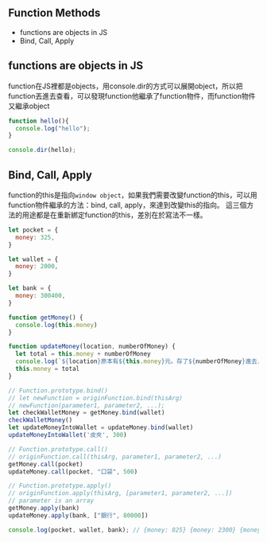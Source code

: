 ## Function Methods
- functions are objects in JS
- Bind, Call, Apply

## functions are objects in JS
function在JS裡都是objects，用console.dir的方式可以展開object，所以把function丟進去查看，可以發現function他繼承了function物件，而function物件又繼承object

```js
function hello(){
  console.log("hello");
}

console.dir(hello);
```

## Bind, Call, Apply
function的this是指向`window object`，如果我們需要改變function的this，可以用function物件繼承的方法：bind, call, apply，來達到改變this的指向。
這三個方法的用途都是在重新綁定function的this，差別在於寫法不一樣。

```js
let pocket = {
  money: 325,
}

let wallet = {
  money: 2000,
}

let bank = {
  money: 300400,
}

function getMoney() {
  console.log(this.money)
}

function updateMoney(location, numberOfMoney) {
  let total = this.money + numberOfMoney
  console.log(`${location}原本有${this.money}元。存了${numberOfMoney}進去，現在有${total}元。`)
  this.money = total
}

// Function.prototype.bind()
// let newFunction = originFunction.bind(thisArg)
// newFunction(parameter1, parameter2, ...);
let checkWalletMoney = getMoney.bind(wallet)
checkWalletMoney()
let updateMoneyIntoWallet = updateMoney.bind(wallet)
updateMoneyIntoWallet('皮夾', 300)

// Function.prototype.call()
// originFunction.call(thisArg, parameter1, parameter2, ...)
getMoney.call(pocket)
updateMoney.call(pocket, "口袋", 500)

// Function.prototype.apply()
// originFunction.apply(thisArg, [parameter1, parameter2, ...])
// parameter is an array
getMoney.apply(bank)
updateMoney.apply(bank, ["銀行", 80000])

console.log(pocket, wallet, bank); // {money: 825} {money: 2300} {money: 380400}
```
